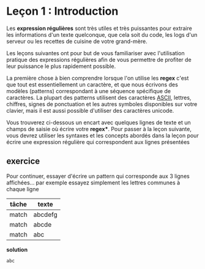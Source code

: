 # Leçon 1 : Introduction

Les **expression régulières** sont très utiles et très puissantes pour extraire les informations d'un texte quelconque, que cela soit du code, les logs d'un serveur ou les recettes de cuisine de votre grand-mère.

Les leçons suivantes ont pour but de vous familiariser avec l'utilisation pratique des expressions régulières afin de vous permettre de profiter de leur puissance le plus rapidement possible.

La première chose à bien comprendre lorsque l'on utilise les **regex** c'est que tout est essentiellement un caractère, et que nous écrivons des modèles (patterns) correspondant à une séquence spécifique de caractères. La plupart des patterns utilisent des caractères [ASCII](https://fr.wikipedia.org/wiki/American_Standard_Code_for_Information_Interchange), lettres, chiffres, signes de ponctuation et les autres symboles disponibles sur votre clavier, mais il est aussi possible d'utiliser des caractères unicode.

Vous trouverez ci-dessous un encart avec quelques lignes de texte et un champs de saisie où écrire votre **regex\***. Pour passer à la leçon suivante, vous devrez utiliser les syntaxes et les concepts abordés dans la leçon pour écrire une expression régulière qui correspondent aux lignes présentées

## exercice

Pour continuer, essayer d'écrire un pattern qui corresponde aux 3 lignes affichées... par exemple essayez simplement les lettres communes à chaque ligne

| tâche | texte   |
| ----- | ------- |
| match | abcdefg |
| match | abcde   |
| match | abc     |

**solution**

`abc`
